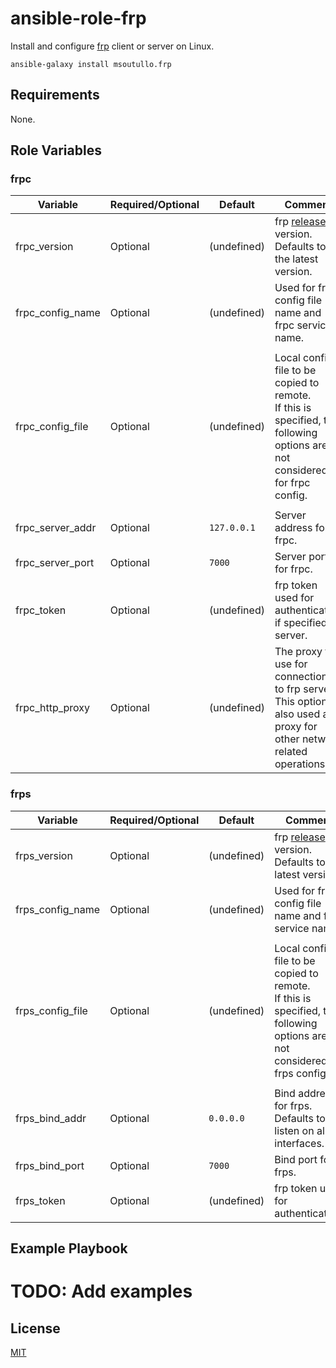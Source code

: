 ansible-role-frp
================

Install and configure [frp](https://github.com/fatedier/frp) client or server on Linux.

    ansible-galaxy install msoutullo.frp

Requirements
------------

None.

Role Variables
--------------

### frpc

Variable         | Required/Optional | Default     | Comment
--------         | ----------------- | -------     | -------
frpc_version     | Optional          | (undefined) | frp [release](https://github.com/fatedier/frp/releases) version. <br> Defaults to the latest version.
frpc_config_name | Optional          | (undefined) | Used for frpc config file name and frpc service name.
||
frpc_config_file | Optional          | (undefined) | Local config file to be copied to remote. <br> If this is specified, the following options are not considered for frpc config.
||
frpc_server_addr | Optional          | `127.0.0.1` | Server address for frpc.
frpc_server_port | Optional          | `7000`      | Server port for frpc.
frpc_token       | Optional          | (undefined) | frp token used for authentication if specified on server.
frpc_http_proxy  | Optional          | (undefined) | The proxy to use for connections to frp server. <br> This option is also used as proxy for other network related operations.


### frps

Variable         | Required/Optional | Default     | Comment
--------         | ----------------- | -------     | -------
frps_version     | Optional          | (undefined) | frp [release](https://github.com/fatedier/frp/releases) version. <br> Defaults to the latest version.
frps_config_name | Optional          | (undefined) | Used for frps config file name and frps service name.
||
frps_config_file | Optional          | (undefined) | Local config file to be copied to remote. <br> If this is specified, the following options are not considered for frps config.
||
frps_bind_addr   | Optional          | `0.0.0.0`   | Bind address for frps. Defaults to listen on all interfaces.
frps_bind_port   | Optional          | `7000`      | Bind port for frps.
frps_token       | Optional          | (undefined) | frp token used for authentication.



Example Playbook
----------------


# TODO: Add examples
License
-------

[MIT](LICENSE)
